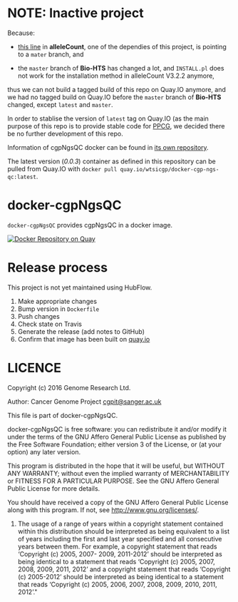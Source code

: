 # **NOTE**: Inactive project

Because:

* [this line](https://github.com/cancerit/alleleCount/blob/269655084ef03bb7ec7f8557d120700ec3f24447/setup.sh#L26) in **alleleCount**, one of the dependies of this project, is pointing to a `mater` branch, and

* the `master` branch of **Bio-HTS** has changed a lot, and `INSTALL.pl` does not work for the installation method in alleleCount V3.2.2 anymore,

thus we can not build a tagged build of this repo on Quay.IO anymore, and we had no tagged build on Quay.IO before the `master` branch of **Bio-HTS** changed, except `latest` and `master`.

In order to stablise the version of `latest` tag on Quay.IO (as the main purpose of this repo is to provide stable code for [PPCG](https://panprostate.org/), we decided there be no further development of this repo.

Information of cgpNgsQC docker can be found in [its own repository](https://github.com/cancerit/cgpNgsQc).

The latest version (*0.0.3*) container as defined in this repository can be pulled from Quay.IO with `docker pull quay.io/wtsicgp/docker-cgp-ngs-qc:latest`.

docker-cgpNgsQC
======
`docker-cgpNgsQC` provides cgpNgsQC in a docker image.

[![Docker Repository on Quay](https://quay.io/repository/wtsicgp/docker-cgp-ngs-qc/status "Docker Repository on Quay")](https://quay.io/repository/wtsicgp/docker-cgp-ngs-qc)

Release process
===============
This project is not yet maintained using HubFlow.

1. Make appropriate changes
2. Bump version in `Dockerfile`
3. Push changes
4. Check state on Travis
5. Generate the release (add notes to GitHub)
6. Confirm that image has been built on [quay.io](https://quay.io/repository/wtsicgp/docker-cgp-ngs-qc?tab=builds)

LICENCE
=======

Copyright (c) 2016 Genome Research Ltd.

Author: Cancer Genome Project <cgpit@sanger.ac.uk>

This file is part of docker-cgpNgsQC.

docker-cgpNgsQC is free software: you can redistribute it and/or modify it under
the terms of the GNU Affero General Public License as published by the Free
Software Foundation; either version 3 of the License, or (at your option) any
later version.

This program is distributed in the hope that it will be useful, but WITHOUT
ANY WARRANTY; without even the implied warranty of MERCHANTABILITY or FITNESS
FOR A PARTICULAR PURPOSE. See the GNU Affero General Public License for more
details.

You should have received a copy of the GNU Affero General Public License
along with this program. If not, see <http://www.gnu.org/licenses/>.

1. The usage of a range of years within a copyright statement contained within
this distribution should be interpreted as being equivalent to a list of years
including the first and last year specified and all consecutive years between
them. For example, a copyright statement that reads ‘Copyright (c) 2005, 2007-
2009, 2011-2012’ should be interpreted as being identical to a statement that
reads ‘Copyright (c) 2005, 2007, 2008, 2009, 2011, 2012’ and a copyright
statement that reads ‘Copyright (c) 2005-2012’ should be interpreted as being
identical to a statement that reads ‘Copyright (c) 2005, 2006, 2007, 2008,
2009, 2010, 2011, 2012’."

